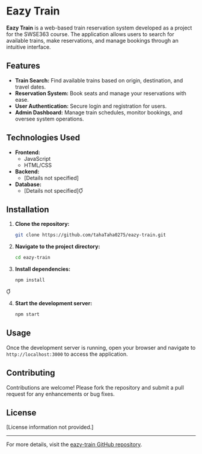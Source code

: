 # Eazy Train

**Eazy Train** is a web-based train reservation system developed as a project for the SWSE363 course. The application allows users to search for available trains, make reservations, and manage bookings through an intuitive interface.

## Features

- **Train Search:** Find available trains based on origin, destination, and travel dates.
- **Reservation System:** Book seats and manage your reservations with ease.
- **User Authentication:** Secure login and registration for users.
- **Admin Dashboard:** Manage train schedules, monitor bookings, and oversee system operations.

## Technologies Used

- **Frontend:**
  - JavaScript
  - HTML/CSS
- **Backend:**
  - [Details not specified]
- **Database:**
  - [Details not specified]

## Installation

1. **Clone the repository:**

   ```bash
   git clone https://github.com/tahaTaha0275/eazy-train.git
   ```


2. **Navigate to the project directory:**

   ```bash
   cd eazy-train
   ```


3. **Install dependencies:**

   ```bash
   npm install
   ```


4. **Start the development server:**

   ```bash
   npm start
   ```


## Usage

Once the development server is running, open your browser and navigate to `http://localhost:3000` to access the application.

## Contributing

Contributions are welcome! Please fork the repository and submit a pull request for any enhancements or bug fixes.

## License

[License information not provided.]

---

For more details, visit the [eazy-train GitHub repository](https://github.com/tahaTaha0275/eazy-train).
